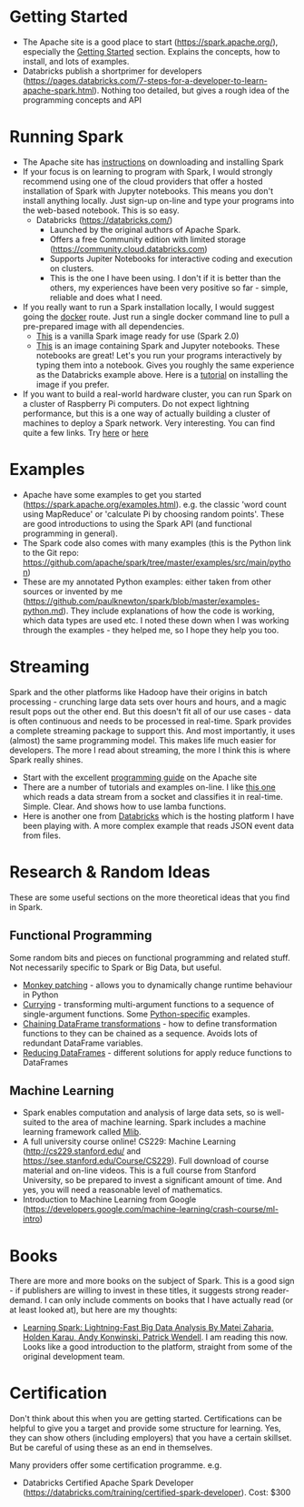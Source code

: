 # Getting Started
* The Apache site is a good place to start (https://spark.apache.org/), especially the [Getting Started](https://spark.apache.org/docs/latest/quick-start.html) section. Explains the concepts, how to install, and lots of examples.
* Databricks publish a shortprimer for developers (https://pages.databricks.com/7-steps-for-a-developer-to-learn-apache-spark.html). Nothing too detailed, but gives a rough idea of the programming concepts and API

# Running Spark
* The Apache site has [instructions](https://spark.apache.org/downloads.html) on downloading and installing Spark
* If your focus is on learning to program with Spark, I would strongly recommend using one of the cloud providers that offer a hosted installation of Spark with Jupyter notebooks. This means you don't install anything locally. Just sign-up on-line and type your programs into the web-based notebook. This is so easy.
    * Databricks (https://databricks.com/)
        * Launched by the original authors of Apache Spark.
        * Offers a free Community edition with limited storage (https://community.cloud.databricks.com)
        * Supports Jupiter Notebooks for interactive coding and execution on clusters.
        * This is the one I have been using. I don't if it is better than the others, my experiences have been very positive so far - simple, reliable and does what I need.
* If you really want to run a Spark installation locally, I would suggest going the [docker](https://spark.apache.org/downloads.html) route. Just run a single docker command line to pull a pre-prepared image with all dependencies.
    * [This](https://github.com/CoorpAcademy/docker-pyspark) is a vanilla Spark image ready for use (Spark 2.0)
    * [This](https://jupyter-docker-stacks.readthedocs.io/en/latest/index.html) is an image containing Spark and Jupyter notebooks. These notebooks are great! Let's you run your programs interactively by typing them into a notebook. Gives you roughly the same experience as the Databricks example above. Here is a [tutorial](https://levelup.gitconnected.com/using-docker-and-pyspark-134cd4cab867) on installing the image if you prefer.
* If you want to build a real-world hardware cluster, you can run Spark on a cluster of Raspberry Pi computers. Do not expect lightning performance, but this is a one way of actually building a cluster of machines to deploy a Spark network. Very interesting. You can find quite a few links. Try [here](http://fisheyefocus.com/fisheyeview/?p=548) or [here](http://bailiwick.io/2015/07/07/create-your-own-apache-spark-cluster-using-raspberry-pi-2/)

# Examples
* Apache have some examples to get you started (https://spark.apache.org/examples.html). e.g. the classic 'word count using MapReduce' or 'calculate Pi by choosing random points'. These are good introductions to using the Spark API (and functional programming in general).
* The Spark code also comes with many examples (this is the Python link to the Git repo: https://github.com/apache/spark/tree/master/examples/src/main/python)
* These are my annotated Python examples: either taken from other sources or invented by me (https://github.com/paulknewton/spark/blob/master/examples-python.md). They include explanations of how the code is working, which data types are used etc. I noted these down when I was working through the examples - they helped me, so I hope they help you too.

# Streaming
Spark and the other platforms like Hadoop have their origins in batch processing - crunching large data sets over hours and hours, and a magic result pops out the other end. But this doesn't fit all of our use cases - data is often continuous and needs to be processed in real-time. Spark provides a complete streaming package to support this. And most importantly, it uses (almost) the same programming model. This makes life much easier for developers. The more I read about streaming, the more I think this is where Spark really shines.

* Start with the excellent [programming guide](https://spark.apache.org/docs/latest/streaming-programming-guide.html) on the Apache site
* There are a number of tutorials and examples on-line. I like [this one](https://prateekvjoshi.com/2015/12/22/analyzing-real-time-data-with-spark-streaming-in-python/) which reads a data stream from a socket and classifies it in real-time. Simple. Clear. And shows how to use lamba functions.
* Here is another one from [Databricks](https://databricks.com/spark/getting-started-with-apache-spark/streaming) which is the hosting platform I have been playing with. A more complex example that reads JSON event data from files.

# Research & Random Ideas
These are some useful sections on the more theoretical ideas that you find in Spark.

## Functional Programming
Some random bits and pieces on functional programming and related stuff. Not necessarily specific to Spark or Big Data, but useful.
* [Monkey patching](https://www.geeksforgeeks.org/monkey-patching-in-python-dynamic-behavior/) - allows you to dynamically change runtime behaviour in Python
* [Currying](https://en.wikipedia.org/wiki/Currying) - transforming multi-argument functions to a sequence of single-argument functions. Some [Python-specific](https://www.python-course.eu/currying_in_python.php) examples.
* [Chaining DataFrame transformations](https://medium.com/@mrpowers/chaining-custom-pyspark-transformations-4f38a8c7ae55) - how to define transformation functions to they can be chained as a sequence. Avoids lots of redundant DataFrame variables.
* [Reducing DataFrames](https://medium.com/@mrpowers/performing-operations-on-multiple-columns-in-a-pyspark-dataframe-36e97896c378) - different solutions for apply reduce functions to DataFrames

## Machine Learning
* Spark enables computation and analysis of large data sets, so is well-suited to the area of machine learning. Spark includes a machine learning framework called [Mlib](https://spark.apache.org/mllib/).
* A full university course online! CS229: Machine Learning (http://cs229.stanford.edu/ and https://see.stanford.edu/Course/CS229). Full download of course material and on-line videos. This is a full course from Stanford University, so be prepared to invest a significant amount of time. And yes, you will need a reasonable level of mathematics.
* Introduction to Machine Learning from Google (https://developers.google.com/machine-learning/crash-course/ml-intro)

# Books
There are more and more books on the subject of Spark. This is a good sign - if publishers are willing to invest in these titles, it suggests strong reader-demand. I can only include comments on books that I have actually read (or at least looked at), but here are my thoughts:
* [Learning Spark: Lightning-Fast Big Data Analysis By Matei Zaharia, Holden Karau, Andy Konwinski, Patrick Wendell](http://shop.oreilly.com/product/0636920028512.do). I am reading this now. Looks like a good introduction to the platform, straight from some of the original development team.

# Certification
Don't think about this when you are getting started. Certifications can be helpful to give you a target and provide some structure for learning. Yes, they can show others (including employers) that you have a certain skillset. But be careful of using these as an end in themselves.

Many providers offer some certification programme. e.g.
* Databricks Certified Apache Spark Developer (https://databricks.com/training/certified-spark-developer). Cost: $300
